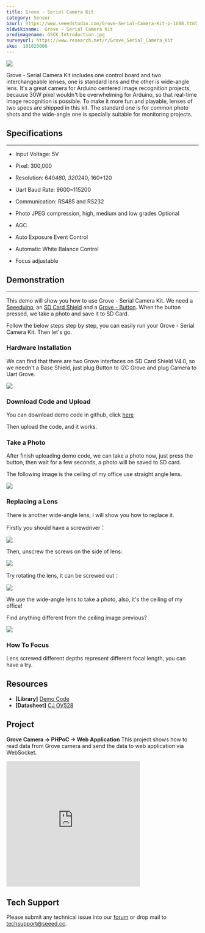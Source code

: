 ```yaml
---
title: Grove - Serial Camera Kit
category: Sensor
bzurl: https://www.seeedstudio.com/Grove-Serial-Camera-Kit-p-1608.html
oldwikiname:  Grove - Serial Camera Kit
prodimagename: GSCK_Introduction.jpg
surveyurl: https://www.research.net/r/Grove_Serial_Camera_Kit
sku:  101020000
---
```


![](https://github.com/SeeedDocument/Grove-Serial_Camera_Kit/raw/master/img/GSCK_Introduction.jpg)

Grove - Serial Camera Kit includes one control board and two interchangeable lenses, one is standard lens and the other is wide-angle lens. It's a great camera for Arduino centered image recognition projects, because 30W pixel wouldn't be overwhelming for Arduino, so that real-time image recognition is possible. To make it more fun and playable, lenses of two specs are shipped in this kit. The standard one is for common photo shots and the wide-angle one is specially suitable for monitoring projects.

##  Specifications
---
*   Input Voltage: 5V

*   Pixel: 300,000

*   Resolution: 640*480, 320*240, 160*120

*   Uart Baud Rate: 9600~115200

*   Communication: RS485 and RS232

*   Photo JPEG compression, high, medium and low grades Optional

*   AGC

*   Auto Exposure Event Control

*   Automatic White Balance Control

*   Focus adjustable

##  Demonstration
---
This demo will show you how to use Grove - Serial Camera Kit. We need a [Seeeduino](http://www.seeedstudio.com/depot/seeeduino-v30-atmega-328p-p-669.html?cPath=6_7), an [SD Card Shield](http://www.seeedstudio.com/depot/sd-card-shield-v40-p-1381.html?cPath=105) and a [Grove - Button](/Grove-Button/). When the button pressed, we take a photo and save it to SD Card.

Follow the below steps step by step, you can easily run your Grove - Serial Camera Kit. Then let's go.

###  Hardware Installation

We can find that there are two Grove interfaces on SD Card Shield V4.0, so we needn't a Base Shield, just plug Button to I2C Grove and plug Camera to Uart Grove.

![](https://github.com/SeeedDocument/Grove-Serial_Camera_Kit/raw/master/img/GSCK_Hardware.jpg)

###  Download Code and Upload

You can download demo code in github, click [here](https://github.com/Seeed-Studio/Grove_Serial_Camera_Kit)

Then upload the code, and it works.

###  Take a Photo

After finish uploading demo code, we can take a photo now, just press the button, then wait for a few seconds, a photo will be saved to SD card.

The following image is the ceiling of my office use straight angle lens.

![](https://github.com/SeeedDocument/Grove-Serial_Camera_Kit/raw/master/img/GSCK_60.jpg)

###  Replacing a Lens

There is another wide-angle lens, I will show you how to replace it.

Firstly you should have a screwdriver：

![](https://github.com/SeeedDocument/Grove-Serial_Camera_Kit/raw/master/img/GSCK_Step1.jpg)

Then, unscrew the screws on the side of lens:

![](https://github.com/SeeedDocument/Grove-Serial_Camera_Kit/raw/master/img/GSCK_Step2.jpg)

Try rotating the lens, it can be screwed out：

![](https://github.com/SeeedDocument/Grove-Serial_Camera_Kit/raw/master/img/GSCK_Step3.jpg)

We use  the wide-angle lens to take a photo, also, it's  the ceiling of my office!

Find anything different from the ceiling image previous?

![](https://github.com/SeeedDocument/Grove-Serial_Camera_Kit/raw/master/img/GSCK_90.jpg)

###  How To Focus

Lens screwed different depths represent different focal length, you can have a try.

##  Resources

- **[Library]** [Demo Code](https://github.com/Seeed-Studio/Grove_Serial_Camera_Kit)
- **[Datasheet]** [CJ OV528](https://github.com/SeeedDocument/Grove-Serial_Camera_Kit/raw/master/res/cj-ov528_protocol.pdf)

## Project

**Grove Camera -> PHPoC -> Web Application** This project shows how to read data from Grove camera and send the data to web application via WebSocket.

<iframe frameborder='0' height='327.5' scrolling='no' src='https://www.hackster.io/phpoc_man/grove-camera-phpoc-web-application-1dfd63/embed' width='350'></iframe>

## Tech Support
Please submit any technical issue into our [forum](http://forum.seeedstudio.com/) or drop mail to techsupport@seeed.cc. 